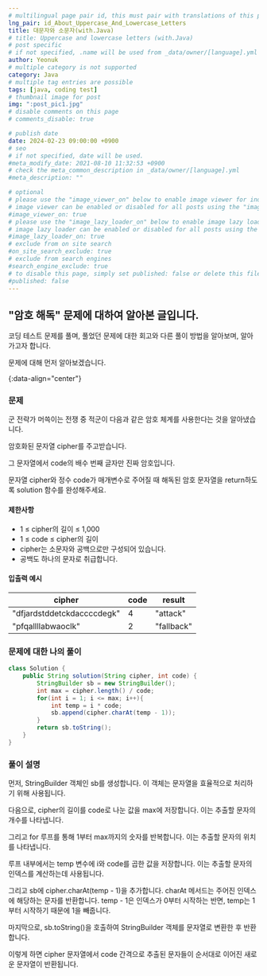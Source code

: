 ```yaml
---
# multilingual page pair id, this must pair with translations of this page. (This name must be unique)
lng_pair: id_About_Uppercase_And_Lowercase_Letters
title: 대문자와 소문자(with.Java)
# title: Uppercase and lowercase letters (with.Java)
# post specific
# if not specified, .name will be used from _data/owner/[language].yml
author: Yeonuk
# multiple category is not supported
category: Java
# multiple tag entries are possible
tags: [java, coding test]
# thumbnail image for post
img: ":post_pic1.jpg"
# disable comments on this page
# comments_disable: true

# publish date
date: 2024-02-23 09:00:00 +0900
# seo
# if not specified, date will be used.
#meta_modify_date: 2021-08-10 11:32:53 +0900
# check the meta_common_description in _data/owner/[language].yml
#meta_description: ""

# optional
# please use the "image_viewer_on" below to enable image viewer for individual pages or posts (_posts/ or [language]/_posts folders).
# image viewer can be enabled or disabled for all posts using the "image_viewer_posts: true" setting in _data/conf/main.yml.
#image_viewer_on: true
# please use the "image_lazy_loader_on" below to enable image lazy loader for individual pages or posts (_posts/ or [language]/_posts folders).
# image lazy loader can be enabled or disabled for all posts using the "image_lazy_loader_posts: true" setting in _data/conf/main.yml.
#image_lazy_loader_on: true
# exclude from on site search
#on_site_search_exclude: true
# exclude from search engines
#search_engine_exclude: true
# to disable this page, simply set published: false or delete this file
#published: false
---
```


<!-- outline-start -->

## "암호 해독" 문제에 대하여 알아본 글입니다.

코딩 테스트 문제를 풀며, 풀었던 문제에 대한 회고와 다른 풀이 방법을 알아보며, 알아가고자 합니다.

문제에 대해 먼저 알아보겠습니다.

{:data-align="center"}

<!-- outline-end -->

### 문제

군 전략가 머쓱이는 전쟁 중 적군이 다음과 같은 암호 체계를 사용한다는 것을 알아냈습니다.

암호화된 문자열 cipher를 주고받습니다.

그 문자열에서 code의 배수 번째 글자만 진짜 암호입니다.

문자열 cipher와 정수 code가 매개변수로 주어질 때 해독된 암호 문자열을 return하도록 solution 함수를 완성해주세요.

#### 제한사항

- 1 ≤ cipher의 길이 ≤ 1,000
- 1 ≤ code ≤ cipher의 길이
- cipher는 소문자와 공백으로만 구성되어 있습니다.
- 공백도 하나의 문자로 취급합니다.

#### 입출력 예시

| cipher                     | code | result     |
| -------------------------- | ---- | ---------- |
| "dfjardstddetckdaccccdegk" | 4    | "attack"   |
| "pfqallllabwaoclk"         | 2    | "fallback" |

<!-- | start_num | end_num | result |
| --------- | ------- | ------ |
| 10        | 3       | 0      | -->

### 문제에 대한 나의 풀이

```java
class Solution {
    public String solution(String cipher, int code) {
        StringBuilder sb = new StringBuilder();
        int max = cipher.length() / code;
        for(int i = 1; i <= max; i++){
            int temp = i * code;
            sb.append(cipher.charAt(temp - 1));
        }
        return sb.toString();
    }
}
```

### 풀이 설명

먼저, StringBuilder 객체인 sb를 생성합니다. 이 객체는 문자열을 효율적으로 처리하기 위해 사용됩니다.

다음으로, cipher의 길이를 code로 나눈 값을 max에 저장합니다. 이는 추출할 문자의 개수를 나타냅니다.

그리고 for 루프를 통해 1부터 max까지의 숫자를 반복합니다. 이는 추출할 문자의 위치를 나타냅니다.

루프 내부에서는 temp 변수에 i와 code를 곱한 값을 저장합니다. 이는 추출할 문자의 인덱스를 계산하는데 사용됩니다.

그리고 sb에 cipher.charAt(temp - 1)을 추가합니다. charAt 메서드는 주어진 인덱스에 해당하는 문자를 반환합니다. temp - 1은 인덱스가 0부터 시작하는 반면, temp는 1부터 시작하기 때문에 1을 빼줍니다.

마지막으로, sb.toString()을 호출하여 StringBuilder 객체를 문자열로 변환한 후 반환합니다.

이렇게 하면 cipher 문자열에서 code 간격으로 추출된 문자들이 순서대로 이어진 새로운 문자열이 반환됩니다.
